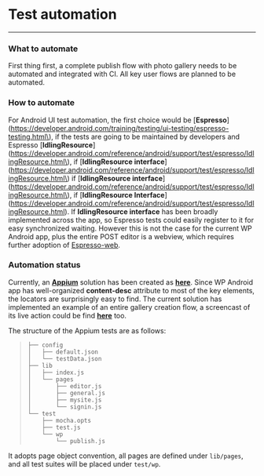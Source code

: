 # Test automation

---

### What to automate

First thing first, a complete publish flow with photo gallery needs to be automated and integrated with CI. All key user flows are planned to be automated.

### How to automate

For Android UI test automation, the first choice would be [**Espresso**](https://developer.android.com/training/testing/ui-testing/espresso-testing.html\), if the tests are going to be maintained by developers and Espresso [**IdlingResource**]\(https://developer.android.com/reference/android/support/test/espresso/IdlingResource.html\), if [**IdlingResource interface**]\(https://developer.android.com/reference/android/support/test/espresso/IdlingResource.html\) if [**IdlingResource interface**]\(https://developer.android.com/reference/android/support/test/espresso/IdlingResource.html\), if [**IdlingResource Interface**]\(https://developer.android.com/reference/android/support/test/espresso/IdlingResource.html). If **IdlingResource interface** has been broadly implemented across the app, so Espresso tests could easily register to it for easy synchronized waiting. However this is not the case for the current WP Android app, plus the entire POST editor is a webview, which requires further adoption of [Espresso-web](https://google.github.io/android-testing-support-library/docs/espresso/web/).

### Automation status

Currently, an [**Appium**](http://appium.io/) solution has been created as [**here**](https://github.com/chenchaoyi/wp-android-tests). Since WP Android app has well-organized **content-desc** attribute to most of the key elements, the locators are surprisingly easy to find. The current solution has implemented an example of an entire gallery creation flow, a screencast of its live action could be find [**here**](https://www.dropbox.com/s/fvsc941tufa3fq6/wp_android_appium.mp4?dl=0) too.

The structure of the Appium tests are as follows:   

> ```
> ├── config
> │   ├── default.json
> │   └── testData.json
> ├── lib
> │   ├── index.js
> │   └── pages
> │       ├── editor.js
> │       ├── general.js
> │       ├── mysite.js
> │       └── signin.js
> └── test
>     ├── mocha.opts
>     ├── test.js
>     └── wp
>         └── publish.js
> ```

It adopts page object convention, all pages are defined under `lib/pages`, and all test suites will be placed under `test/wp`.



